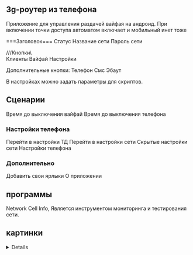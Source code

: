 ## 3g-роутер из телефона

Приложение для управления раздачей вайфая на андроид.
При включении точки доступа автоматом включает и мобильный инет тоже


===Заголовок===
Статус
Название сети
Пароль сети


///Кнопки\\\
Клиенты
Вайфай
Настройки

Дополнительные кнопки:
Телефон
Смс
Эбаут

В настройках можно задать параметры для скриптов.

## Сценарии
Время до выключения вайфай
Время до выключения телефона

### Настройки телефона
Перейти в настройки ТД
Перейти в настройки сети
Скрытые настройки сети
Настройки телефона

### Дополнительно
Добавить свои ярлыки
О приложении

## программы
Network Cell Info, Является инструментом мониторинга и тестирования сети.

## картинки
<details markdown="1">
  
![image](https://user-images.githubusercontent.com/17731587/202875136-93e1ddbb-1bc5-47dd-a374-46eb9797857c.png)

</details>
